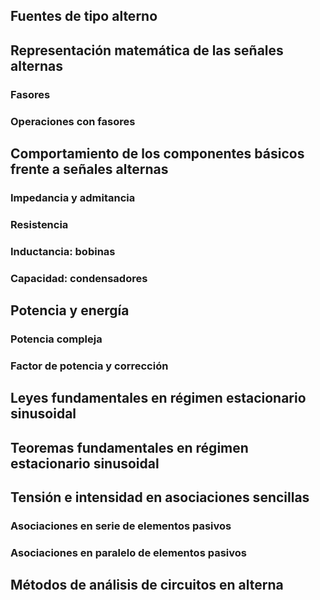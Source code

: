 ## Fuentes de tipo alterno
## Representación matemática de las señales alternas
### Fasores
### Operaciones con fasores
## Comportamiento de los componentes básicos frente a señales alternas
### Impedancia y admitancia
### Resistencia
### Inductancia: bobinas
### Capacidad: condensadores
## Potencia y energía
### Potencia compleja
### Factor de potencia y corrección
## Leyes fundamentales en régimen estacionario sinusoidal
## Teoremas fundamentales en régimen estacionario sinusoidal
## Tensión e intensidad en asociaciones sencillas
### Asociaciones en serie de elementos pasivos
### Asociaciones en paralelo de elementos pasivos
## Métodos de análisis de circuitos en alterna
